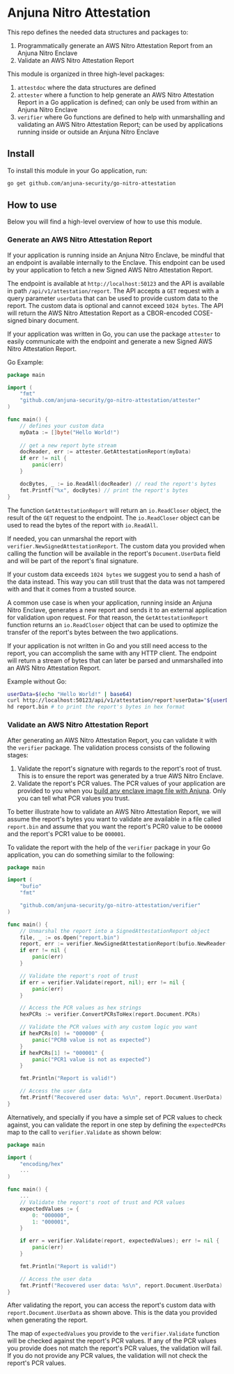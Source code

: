 # Anjuna Nitro Attestation

This repo defines the needed data structures and packages to:

1. Programmatically generate an AWS Nitro Attestation Report from an Anjuna Nitro Enclave
1. Validate an AWS Nitro Attestation Report

This module is organized in three high-level packages:

1. `attestdoc` where the data structures are defined
1. `attester` where a function to help generate an AWS Nitro Attestation Report in a Go application is defined; can only be used from within an Anjuna Nitro Enclave
1. `verifier` where Go functions are defined to help with unmarshalling and validating an AWS Nitro Attestation Report; can be used by applications running inside or outside an Anjuna Nitro Enclave

## Install

To install this module in your Go application, run:

```bash
go get github.com/anjuna-security/go-nitro-attestation
```

## How to use

Below you will find a high-level overview of how to use this module.

### Generate an AWS Nitro Attestation Report

If your application is running inside an Anjuna Nitro Enclave, be mindful that an endpoint is available internally to the Enclave. This endpoint can be used by your application to fetch a new Signed AWS Nitro Attestation Report. 

The endpoint is available at `http://localhost:50123` and the API is available in path `/api/v1/attestation/report`. The API accepts a `GET` request with a query parameter `userData` that can be used to provide custom data to the report. The custom data is optional and cannot exceed `1024 bytes`. The API will return the AWS Nitro Attestation Report as a CBOR-encoded COSE-signed binary document.

If your application was written in Go, you can use the package `attester` to easily communicate with the endpoint and generate a new Signed AWS Nitro Attestation Report.

Go Example:

```go
package main

import (
    "fmt"
    "github.com/anjuna-security/go-nitro-attestation/attester"
)

func main() {
    // defines your custom data
    myData := []byte("Hello World!")
    
    // get a new report byte stream
    docReader, err := attester.GetAttestationReport(myData) 
    if err != nil {
        panic(err)
    }

    docBytes, _ := io.ReadAll(docReader) // read the report's bytes
    fmt.Printf("%x", docBytes) // print the report's bytes
}
```

The function `GetAttestationReport` will return an `io.ReadCloser` object, the result of the `GET` request to the endpoint. The `io.ReadCloser` object can be used to read the bytes of the report with `io.ReadAll`. 

If needed, you can unmarshal the report with `verifier.NewSignedAttestationReport`. The custom data you provided when calling the function will be available in the report's `Document.UserData` field and will be part of the report's final signature.

If your custom data exceeds `1024 bytes` we suggest you to send a hash of the data instead. This way you can still trust that the data was not tampered with and that it comes from a trusted source.

A common use case is when your application, running inside an Anjuna Nitro Enclave, generates a new report and sends it to an external application for validation upon request. For that reason, the `GetAttestationReport` function returns an `io.ReadCloser` object that can be used to optimize the transfer of the report's bytes between the two applications.

If your application is not written in Go and you still need access to the report, you can accomplish the same with any HTTP client. The endpoint will return a stream of bytes that can later be parsed and unmarshalled into an AWS Nitro Attestation Report.

Example without Go:

```bash
userData=$(echo "Hello World!" | base64)
curl http://localhost:50123/api/v1/attestation/report?userData="${userData}" > report.bin
hd report.bin # to print the report's bytes in hex format
```

### Validate an AWS Nitro Attestation Report

After generating an AWS Nitro Attestation Report, you can validate it with the `verifier` package. The validation process consists of the following stages:

1. Validate the report's signature with regards to the report's root of trust. This is to ensure the report was generated by a true AWS Nitro Enclave.
1. Validate the report's PCR values. The PCR values of your application are provided to you when you [build any enclave image file with Anjuna](https://docs.anjuna.io/nitro/latest/getting_started/first_steps/first_steps_AWSNitro.html#_build_an_enclave_image_file_eif). Only you can tell what PCR values you trust.

To better illustrate how to validate an AWS Nitro Attestation Report, we will assume the report's bytes you want to validate are available in a file called `report.bin` and assume that you want the report's PCR0 value to be `000000` and the report's PCR1 value to be `000001`.

To validate the report with the help of the `verifier` package in your Go application, you can do something similar to the following:

```go
package main

import (
    "bufio"
    "fmt"

    "github.com/anjuna-security/go-nitro-attestation/verifier"
)

func main() {    
    // Unmarshal the report into a SignedAttestationReport object
    file, _ := os.Open("report.bin")
    report, err := verifier.NewSignedAttestationReport(bufio.NewReader(file))
    if err != nil {
        panic(err)
    }

    // Validate the report's root of trust
    if err = verifier.Validate(report, nil); err != nil {
        panic(err)
    }

    // Access the PCR values as hex strings
    hexPCRs := verifier.ConvertPCRsToHex(report.Document.PCRs)

    // Validate the PCR values with any custom logic you want
    if hexPCRs[0] != "000000" {
        panic("PCR0 value is not as expected")
    }
    if hexPCRs[1] != "000001" {
        panic("PCR1 value is not as expected")
    }

    fmt.Println("Report is valid!")

    // Access the user data
    fmt.Printf("Recovered user data: %s\n", report.Document.UserData)
}
```

Alternatively, and specially if you have a simple set of PCR values to check against, you can validate the report in one step by defining the `expectedPCRs` map to the call to `verifier.Validate` as shown below:

```go
package main

import (
    "encoding/hex"
    ...
)

func main() {
    ...
    // Validate the report's root of trust and PCR values
    expectedValues := {
        0: "000000",
        1: "000001",
    }

    if err = verifier.Validate(report, expectedValues); err != nil {
        panic(err)
    }

    fmt.Println("Report is valid!")

    // Access the user data
    fmt.Printf("Recovered user data: %s\n", report.Document.UserData)
}
```

After validating the report, you can access the report's custom data with `report.Document.UserData` as shown above. This is the data you provided when generating the report.

The map of `expectedValues` you provide to the `verifier.Validate` function will be checked against the report's PCR values. If any of the PCR values you provide does not match the report's PCR values, the validation will fail. If you do not provide any PCR values, the validation will not check the report's PCR values.
